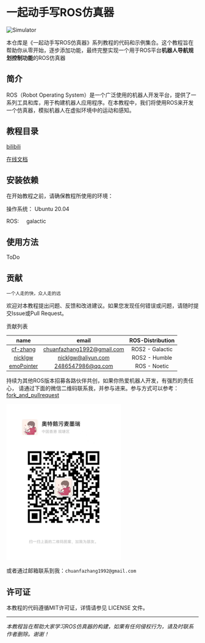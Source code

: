# 一起动手写ROS仿真器
![Simulator](source/images/simulator.png)

本仓库是《一起动手写ROS仿真器》系列教程的代码和示例集合。这个教程旨在帮助你从零开始，逐步添加功能，最终完整实现一个用于ROS平台**机器人导航规划控制功能**的ROS仿真器

## 简介
ROS（Robot Operating System）是一个广泛使用的机器人开发平台，提供了一系列工具和库，用于构建机器人应用程序。在本教程中，我们将使用ROS来开发一个仿真器，模拟机器人在虚拟环境中的运动和感知。

## 教程目录

[bilibili](https://space.bilibili.com/554016964/channel/collectiondetail?sid=1560370)

[在线文档](https://nav-simulator.readthedocs.io/en/latest/)

## 安装依赖
在开始教程之前，请确保教程所使用的环境：

操作系统：  Ubuntu 20.04

ROS:&nbsp;&nbsp;&nbsp;&nbsp; galactic


## 使用方法
ToDo

## 贡献
`一个人走的快，众人走的远`

欢迎对本教程提出问题、反馈和改进建议。如果您发现任何错误或问题，请随时提交Issue或Pull Request。

贡献列表

| name      | email | ROS-Distribution |
|:-----------:|:----:|:------------:|
| [cf-zhang](https://github.com/cf-zhang)    | chuanfazhang1992@gmail.com   | ROS2 - Galactic  |
| [nicklgw](https://github.com/nicklgw)      | nicklgw@aliyun.com   | ROS2 - Humble    |
| [emoPointer](https://github.com/emoPointer)| 2486547986@qq.com   | ROS - Noetic    |


持续为其他ROS版本招募各路伙伴共创，如果你热爱机器人开发，有强烈的责任心，
请通过下面的微信二维码联系我，并参与进来。参与方式可以参考： [fork_and_pullrequest](./source/docs/fork_and_pr.md)

<img src="./source/images/vx.jpg" alt="微信" width="300">

或者通过邮箱联系到我：` chuanfazhang1992@gmail.com `

## 许可证
本教程的代码遵循MIT许可证，详情请参见 LICENSE 文件。

---

*本教程旨在帮助大家学习ROS仿真器的构建，如果有任何侵权行为，请及时联系作者删除。谢谢！*

